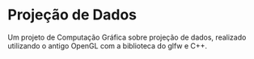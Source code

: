 # Projeção de Dados
Um projeto de Computação Gráfica sobre projeção de dados, realizado utilizando o antigo OpenGL com a biblioteca do glfw e C++.
